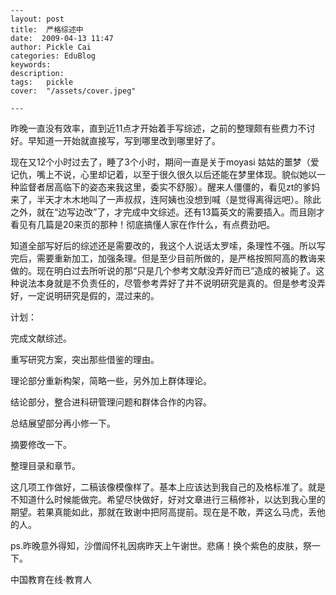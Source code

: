 
    ---
    layout: post  
    title:  严格综述中  
    date:  2009-04-13 11:47  
    author: Pickle Cai  
    categories: EduBlog  
    keywords: 
    description:   
    tags:	pickle   
    cover:  "/assets/cover.jpeg"  

    ---  
    
昨晚一直没有效率，直到近11点才开始着手写综述，之前的整理颇有些费力不讨好。早知道一开始就直接写，写到哪里改到哪里好了。



现在又12个小时过去了，睡了3个小时，期间一直是关于moyasi 姑姑的噩梦（爱记仇，嘴上不说，心里却记着，以至于很久很久以后还能在梦里体现。貌似她以一种监督者居高临下的姿态来我这里，委实不舒服）。醒来人僵僵的，看见zt的爹妈来了，半天才木木地叫了一声叔叔，连阿姨也没想到喊（是觉得离得远吧）。除此之外，就在“边写边改”了，才完成中文综述。还有13篇英文的需要插入。而且刚才看见有几篇是20来页的那种！彻底搞懂人家在作什么，有点费劲吧。



知道全部写好后的综述还是需要改的，我这个人说话太罗嗦，条理性不强。所以写完后，需要重新加工，加强条理。但是至少目前所做的，是严格按照阿高的教诲来做的。现在明白过去所听说的那“只是几个参考文献没弄好而已”造成的被毙了。这种说法本身就是不负责任的，尽管参考弄好了并不说明研究是真的。但是参考没弄好，一定说明研究是假的，混过来的。



计划：







完成文献综述。



重写研究方案，突出那些借鉴的理由。



理论部分重新构架，简略一些，另外加上群体理论。



结论部分，整合进科研管理问题和群体合作的内容。



总结展望部分再小修一下。



摘要修改一下。



整理目录和章节。

这几项工作做好，二稿该像模像样了。基本上应该达到我自己的及格标准了。就是不知道什么时候能做完。希望尽快做好，好对文章进行三稿修补，以达到我心里的期望。若果真能如此，那就在致谢中把阿高提前。现在是不敢，弄这么马虎，丢他的人。



 



ps.昨晚意外得知，沙僧阎怀礼因病昨天上午谢世。悲痛！换个紫色的皮肤，祭一下。



		    
 中国教育在线·教育人

